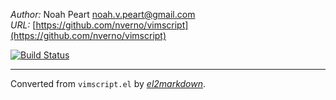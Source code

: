 *Author:* Noah Peart <noah.v.peart@gmail.com><br>
*URL:* [https://github.com/nverno/vimscript](https://github.com/nverno/vimscript)<br>

[![Build Status](https://travis-ci.org/nverno/vimscript.svg?branch=master)](https://travis-ci.org/nverno/vimscript)


---
Converted from `vimscript.el` by [*el2markdown*](https://github.com/Lindydancer/el2markdown).
